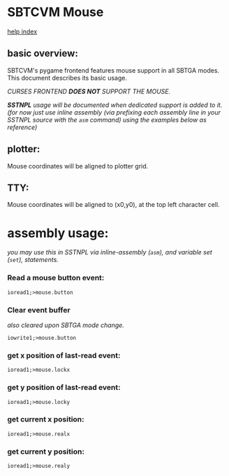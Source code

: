 # SBTCVM Mouse
[help index](index.md)

## basic overview:
SBTCVM's pygame frontend features mouse support in all SBTGA modes. 
This document describes its basic usage. 

_CURSES FRONTEND **DOES NOT** SUPPORT THE MOUSE._

_**SSTNPL** usage will be documented when dedicated support is added to it. 
(for now just use inline assembly (via prefixing each assembly line in your SSTNPL source with the `asm` command) using the examples below as reference)_

## plotter:
Mouse coordinates will be aligned to plotter grid.

## TTY:
Mouse coordinates will be aligned to (x0,y0), at the top left character cell.

# assembly usage:

_you may use this in SSTNPL via inline-assembly (`asm`), and variable set (`set`), statements._

### Read a mouse button event:

```
ioread1;>mouse.button

```

### Clear event buffer

_also cleared upon SBTGA mode change._

```
iowrite1;>mouse.button

```

### get x position of last-read event:

```
ioread1;>mouse.lockx
```

### get y position of last-read event:

```
ioread1;>mouse.locky
```

### get current x position:

```
ioread1;>mouse.realx
```

### get current y position:

```
ioread1;>mouse.realy
```
